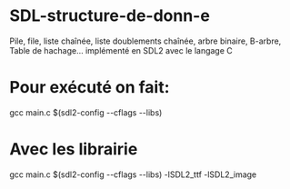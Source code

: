 # SDL-structure-de-donn-e
Pile, file, liste chaînée, liste doublements chaînée, arbre binaire, B-arbre, Table de hachage... implémenté en SDL2 avec le langage C

# Pour exécuté on fait:
gcc main.c $(sdl2-config --cflags --libs)
# Avec les librairie
gcc main.c $(sdl2-config --cflags --libs) -lSDL2_ttf -lSDL2_image
